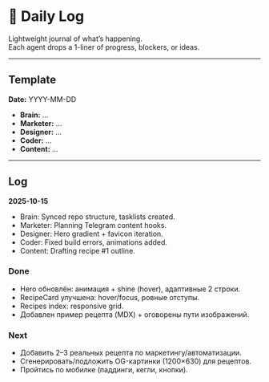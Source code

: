 # 📅 Daily Log

Lightweight journal of what’s happening.  
Each agent drops a 1-liner of progress, blockers, or ideas.

---

## Template
**Date:** YYYY-MM-DD  
- **Brain:** …
- **Marketer:** …
- **Designer:** …
- **Coder:** …
- **Content:** …

---

## Log
**2025-10-15**  
- Brain: Synced repo structure, tasklists created.  
- Marketer: Planning Telegram content hooks.  
- Designer: Hero gradient + favicon iteration.  
- Coder: Fixed build errors, animations added.  
- Content: Drafting recipe #1 outline.

### Done
- Hero обновлён: анимация + shine (hover), адаптивные 2 строки.
- RecipeCard улучшена: hover/focus, ровные отступы.
- Recipes index: responsive grid.
- Добавлен пример рецепта (MDX) + оговорены пути изображений.

### Next
- Добавить 2–3 реальных рецепта по маркетингу/автоматизации.
- Сгенерировать/подложить OG-картинки (1200×630) для рецептов.
- Пройтись по мобилке (паддинги, кегли, кнопки).
